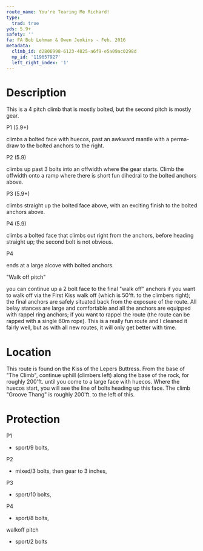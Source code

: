 ```yaml
---
route_name: You're Tearing Me Richard!
type:
  trad: true
yds: 5.9+
safety: ''
fa: FA Bob Lehman & Owen Jenkins - Feb. 2016
metadata:
  climb_id: d2806998-6123-4825-a6f9-e5a09ac0298d
  mp_id: '119657927'
  left_right_index: '1'
---
```

# Description
This is a 4 pitch climb that is mostly bolted, but the second pitch is mostly gear.

P1 (5.9+)

climbs a bolted face with huecos, past an awkward mantle with a perma-draw to the bolted anchors to the right.

P2 (5.9)

climbs up past 3 bolts into an offwidth where the gear starts. Climb the offwidth onto a ramp where there is short fun dihedral to the bolted anchors above.

P3 (5.9+)

climbs straight up the bolted face above, with an exciting finish to the bolted anchors above.

P4 (5.9)

climbs a bolted face that climbs out right from the anchors, before heading straight up; the second bolt is not obvious.

P4

ends at a large alcove with bolted anchors.

"Walk off pitch"

you can continue up a 2 bolt face to the final "walk off" anchors if you want to walk off via the First Kiss walk off (which is 50'ft. to the climbers right); the final anchors are safely situated back from the exposure of the route. All belay stances are large and comfortable and all the anchors are equipped with rappel ring anchors; if you want to rappel the route (the route can be rapped with a single 60m rope). This is a really fun route and I cleaned it fairly well, but as with all new routes, it will only get better with time.

# Location
This route is found on the Kiss of the Lepers Buttress. From the base of "The Climb", continue uphill (climbers left) along the base of the rock, for roughly 200'ft. until you come to a large face with huecos. Where the huecos start, you will see the line of bolts heading up this face. The climb "Groove Thang" is roughly 200'ft. to the left of this.

# Protection
P1

- sport/9 bolts,

P2

- mixed/3 bolts, then gear to 3 inches,

P3

- sport/10 bolts,

P4

- sport/8 bolts,

walkoff pitch

- sport/2 bolts
